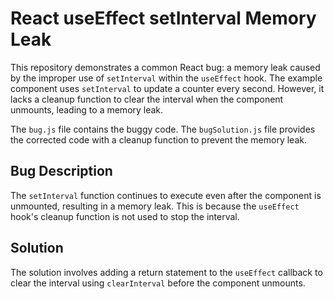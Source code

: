 # React useEffect setInterval Memory Leak

This repository demonstrates a common React bug: a memory leak caused by the improper use of `setInterval` within the `useEffect` hook.  The example component uses `setInterval` to update a counter every second. However, it lacks a cleanup function to clear the interval when the component unmounts, leading to a memory leak.

The `bug.js` file contains the buggy code.  The `bugSolution.js` file provides the corrected code with a cleanup function to prevent the memory leak.

## Bug Description
The `setInterval` function continues to execute even after the component is unmounted, resulting in a memory leak.  This is because the `useEffect` hook's cleanup function is not used to stop the interval.

## Solution
The solution involves adding a return statement to the `useEffect` callback to clear the interval using `clearInterval` before the component unmounts.